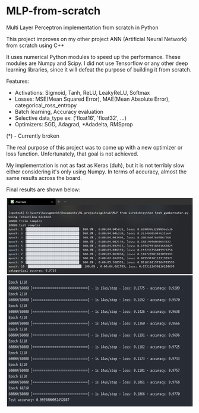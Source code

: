 # MLP-from-scratch
Multi Layer Perceptron implementation from scratch in Python

This project improves on my other project ANN (Artificial Neural Network) from scratch using C++

It uses numerical Python modules to speed up the performance. These modules are Numpy and Scipy.
I did not use Tensorflow or any other deep learning libraries, since it will defeat the purpose of building it
from scratch.

Features:
* Activations: Sigmoid, Tanh, ReLU, LeakyReLU, Softmax
* Losses: MSE(Mean Squared Error), MAE(Mean Absolute Error), categorical_ross_entropy
* Batch learning, Accuracy evaluation
* Selective data_type ex: ('float16', 'float32', ...)
* Optimizers: SGD, Adagrad, *Adadelta, RMSprop

(*) - Currently broken

The real purpose of this project was to come up with a new optimizer or loss function. Unfortunately, that goal is
not achieved.

My implementation is not as fast as Keras (duh), but it is not terribly slow either considering it's only using Numpy.
In terms of accuracy, almost the same results across the board.

Final results are shown below:
<p align="center">
  <img src="gumbernator_mlp_result.png" width=500 height=205>
  <img src="keras_mlp_result.png" width=500 height=352>
</p>
